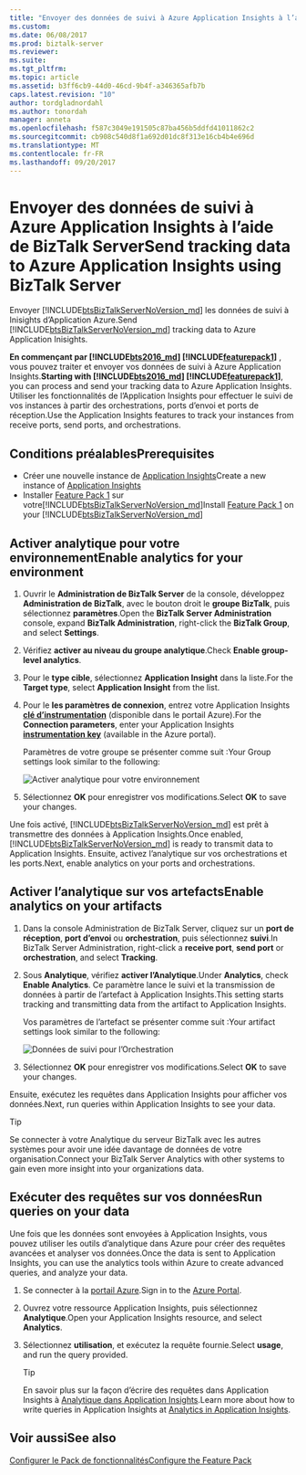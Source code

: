 ```yaml
---
title: "Envoyer des données de suivi à Azure Application Insights à l’aide de BizTalk Server | Documents Microsoft"
ms.custom: 
ms.date: 06/08/2017
ms.prod: biztalk-server
ms.reviewer: 
ms.suite: 
ms.tgt_pltfrm: 
ms.topic: article
ms.assetid: b3ff6cb9-44d0-46cd-9b4f-a346365afb7b
caps.latest.revision: "10"
author: tordgladnordahl
ms.author: tonordah
manager: anneta
ms.openlocfilehash: f587c3049e191505c87ba456b5ddfd41011862c2
ms.sourcegitcommit: cb908c540d8f1a692d01dc8f313e16cb4b4e696d
ms.translationtype: MT
ms.contentlocale: fr-FR
ms.lasthandoff: 09/20/2017
---
```

# <a name="send-tracking-data-to-azure-application-insights-using-biztalk-server"></a><span data-ttu-id="8bb13-102">Envoyer des données de suivi à Azure Application Insights à l’aide de BizTalk Server</span><span class="sxs-lookup"><span data-stu-id="8bb13-102">Send tracking data to Azure Application Insights using BizTalk Server</span></span>
<span data-ttu-id="8bb13-103">Envoyer [!INCLUDE[btsBizTalkServerNoVersion_md](../includes/btsbiztalkservernoversion-md.md)] les données de suivi à Inisights d’Application Azure.</span><span class="sxs-lookup"><span data-stu-id="8bb13-103">Send [!INCLUDE[btsBizTalkServerNoVersion_md](../includes/btsbiztalkservernoversion-md.md)] tracking data to Azure Application Inisights.</span></span> 

<span data-ttu-id="8bb13-104">**En commençant par [!INCLUDE[bts2016_md](../includes/bts2016-md.md)] [!INCLUDE[featurepack1](../includes/featurepack1.md)]** , vous pouvez traiter et envoyer vos données de suivi à Azure Application Insights.</span><span class="sxs-lookup"><span data-stu-id="8bb13-104">**Starting with [!INCLUDE[bts2016_md](../includes/bts2016-md.md)] [!INCLUDE[featurepack1](../includes/featurepack1.md)]**, you can process and send your tracking data to Azure Application Insights.</span></span> <span data-ttu-id="8bb13-105">Utiliser les fonctionnalités de l’Application Insights pour effectuer le suivi de vos instances à partir des orchestrations, ports d’envoi et ports de réception.</span><span class="sxs-lookup"><span data-stu-id="8bb13-105">Use the Application Insights features to track your instances from receive ports, send ports, and orchestrations.</span></span>

## <a name="prerequisites"></a><span data-ttu-id="8bb13-106">Conditions préalables</span><span class="sxs-lookup"><span data-stu-id="8bb13-106">Prerequisites</span></span>
* <span data-ttu-id="8bb13-107">Créer une nouvelle instance de [Application Insights](https://docs.microsoft.com/en-us/azure/application-insights/app-insights-create-new-resource)</span><span class="sxs-lookup"><span data-stu-id="8bb13-107">Create a new instance of [Application Insights](https://docs.microsoft.com/en-us/azure/application-insights/app-insights-create-new-resource)</span></span>
* <span data-ttu-id="8bb13-108">Installer [Feature Pack 1](https://www.microsoft.com/download/details.aspx?id=55100) sur votre[!INCLUDE[btsBizTalkServerNoVersion_md](../includes/btsbiztalkservernoversion-md.md)]</span><span class="sxs-lookup"><span data-stu-id="8bb13-108">Install [Feature Pack 1](https://www.microsoft.com/download/details.aspx?id=55100) on your [!INCLUDE[btsBizTalkServerNoVersion_md](../includes/btsbiztalkservernoversion-md.md)]</span></span>

## <a name="enable-analytics-for-your-environment"></a><span data-ttu-id="8bb13-109">Activer analytique pour votre environnement</span><span class="sxs-lookup"><span data-stu-id="8bb13-109">Enable analytics for your environment</span></span>

1. <span data-ttu-id="8bb13-110">Ouvrir le **Administration de BizTalk Server** de la console, développez **Administration de BizTalk**, avec le bouton droit le **groupe BizTalk**, puis sélectionnez **paramètres**.</span><span class="sxs-lookup"><span data-stu-id="8bb13-110">Open the **BizTalk Server Administration** console, expand **BizTalk Administration**, right-click the **BizTalk Group**, and select **Settings**.</span></span> 
2. <span data-ttu-id="8bb13-111">Vérifiez **activer au niveau du groupe analytique**.</span><span class="sxs-lookup"><span data-stu-id="8bb13-111">Check **Enable group-level analytics**.</span></span>
3. <span data-ttu-id="8bb13-112">Pour le **type cible**, sélectionnez **Application Insight** dans la liste.</span><span class="sxs-lookup"><span data-stu-id="8bb13-112">For the **Target type**, select **Application Insight** from the list.</span></span>
4. <span data-ttu-id="8bb13-113">Pour le **les paramètres de connexion**, entrez votre Application Insights  **[clé d’instrumentation](https://docs.microsoft.com/en-us/azure/application-insights/app-insights-create-new-resource)**  (disponible dans le portail Azure).</span><span class="sxs-lookup"><span data-stu-id="8bb13-113">For the **Connection parameters**, enter your Application Insights **[instrumentation key](https://docs.microsoft.com/en-us/azure/application-insights/app-insights-create-new-resource)** (available in the Azure portal).</span></span>

    <span data-ttu-id="8bb13-114">Paramètres de votre groupe se présenter comme suit :</span><span class="sxs-lookup"><span data-stu-id="8bb13-114">Your Group settings look similar to the following:</span></span> 

    ![Activer analytique pour votre environnement](../core/media/environmentsettingapplicationinishgt.PNG)

5. <span data-ttu-id="8bb13-116">Sélectionnez **OK** pour enregistrer vos modifications.</span><span class="sxs-lookup"><span data-stu-id="8bb13-116">Select **OK** to save your changes.</span></span> 

<span data-ttu-id="8bb13-117">Une fois activé, [!INCLUDE[btsBizTalkServerNoVersion_md](../includes/btsbiztalkservernoversion-md.md)] est prêt à transmettre des données à Application Insights.</span><span class="sxs-lookup"><span data-stu-id="8bb13-117">Once enabled, [!INCLUDE[btsBizTalkServerNoVersion_md](../includes/btsbiztalkservernoversion-md.md)] is ready to transmit data to Application Insights.</span></span> <span data-ttu-id="8bb13-118">Ensuite, activez l’analytique sur vos orchestrations et les ports.</span><span class="sxs-lookup"><span data-stu-id="8bb13-118">Next, enable analytics on your ports and orchestrations.</span></span> 

## <a name="enable-analytics-on-your-artifacts"></a><span data-ttu-id="8bb13-119">Activer l’analytique sur vos artefacts</span><span class="sxs-lookup"><span data-stu-id="8bb13-119">Enable analytics on your artifacts</span></span>

1. <span data-ttu-id="8bb13-120">Dans la console Administration de BizTalk Server, cliquez sur un **port de réception**, **port d’envoi** ou **orchestration**, puis sélectionnez **suivi**.</span><span class="sxs-lookup"><span data-stu-id="8bb13-120">In BizTalk Server Administration, right-click a **receive port**, **send port** or **orchestration**, and select **Tracking**.</span></span>
2. <span data-ttu-id="8bb13-121">Sous **Analytique**, vérifiez **activer l’Analytique**.</span><span class="sxs-lookup"><span data-stu-id="8bb13-121">Under **Analytics**, check **Enable Analytics**.</span></span> <span data-ttu-id="8bb13-122">Ce paramètre lance le suivi et la transmission de données à partir de l’artefact à Application Insights.</span><span class="sxs-lookup"><span data-stu-id="8bb13-122">This setting starts tracking and transmitting data from the artifact to Application Insights.</span></span>

    <span data-ttu-id="8bb13-123">Vos paramètres de l’artefact se présenter comme suit :</span><span class="sxs-lookup"><span data-stu-id="8bb13-123">Your artifact settings look similar to the following:</span></span> 
    
    ![Données de suivi pour l’Orchestration](../core/media/orchestrationsettingsapplicationinsight.PNG)

3. <span data-ttu-id="8bb13-125">Sélectionnez **OK** pour enregistrer vos modifications.</span><span class="sxs-lookup"><span data-stu-id="8bb13-125">Select **OK** to save your changes.</span></span>

<span data-ttu-id="8bb13-126">Ensuite, exécutez les requêtes dans Application Insights pour afficher vos données.</span><span class="sxs-lookup"><span data-stu-id="8bb13-126">Next, run queries within Application Insights to see your data.</span></span>  

> [!TIP]
> <span data-ttu-id="8bb13-127">Se connecter à votre Analytique du serveur BizTalk avec les autres systèmes pour avoir une idée davantage de données de votre organisation.</span><span class="sxs-lookup"><span data-stu-id="8bb13-127">Connect your BizTalk Server Analytics with other systems to gain even more insight into your organizations data.</span></span>

## <a name="run-queries-on-your-data"></a><span data-ttu-id="8bb13-128">Exécuter des requêtes sur vos données</span><span class="sxs-lookup"><span data-stu-id="8bb13-128">Run queries on your data</span></span>
<span data-ttu-id="8bb13-129">Une fois que les données sont envoyées à Application Insights, vous pouvez utiliser les outils d’analytique dans Azure pour créer des requêtes avancées et analyser vos données.</span><span class="sxs-lookup"><span data-stu-id="8bb13-129">Once the data is sent to Application Insights, you can use the analytics tools within Azure to create advanced queries, and analyze your data.</span></span>

1. <span data-ttu-id="8bb13-130">Se connecter à la [portail Azure](https://portal.azure.com).</span><span class="sxs-lookup"><span data-stu-id="8bb13-130">Sign in to the [Azure Portal](https://portal.azure.com).</span></span>
2. <span data-ttu-id="8bb13-131">Ouvrez votre ressource Application Insights, puis sélectionnez **Analytique**.</span><span class="sxs-lookup"><span data-stu-id="8bb13-131">Open your Application Insights resource, and select **Analytics**.</span></span>
3. <span data-ttu-id="8bb13-132">Sélectionnez **utilisation**, et exécutez la requête fournie.</span><span class="sxs-lookup"><span data-stu-id="8bb13-132">Select **usage**, and run the query provided.</span></span>

    > [!TIP]
    > <span data-ttu-id="8bb13-133">En savoir plus sur la façon d’écrire des requêtes dans Application Insights à [Analytique dans Application Insights](https://docs.microsoft.com/azure/application-insights/app-insights-analytics).</span><span class="sxs-lookup"><span data-stu-id="8bb13-133">Learn more about how to write queries in Application Insights at [Analytics in Application Insights](https://docs.microsoft.com/azure/application-insights/app-insights-analytics).</span></span>
    
## <a name="see-also"></a><span data-ttu-id="8bb13-134">Voir aussi</span><span class="sxs-lookup"><span data-stu-id="8bb13-134">See also</span></span>
 [<span data-ttu-id="8bb13-135">Configurer le Pack de fonctionnalités</span><span class="sxs-lookup"><span data-stu-id="8bb13-135">Configure the Feature Pack</span></span>](../core/configure-the-feature-pack.md)